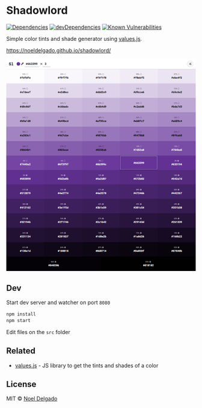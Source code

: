 # Shadowlord

[![Dependencies](https://img.shields.io/david/noeldelgado/shadowlord.svg)](https://david-dm.org/noeldelgado/shadowlord)
[![devDependencies](https://img.shields.io/david/dev/noeldelgado/shadowlord.svg)](https://david-dm.org/noeldelgado/shadowlord?type=dev)
[![Known Vulnerabilities](https://snyk.io/test/github/noeldelgado/shadowlord/badge.svg)](https://snyk.io/test/github/noeldelgado/shadowlord)

Simple color tints and shade generator using [values.js](https://github.com/noeldelgado/values.js).

https://noeldelgado.github.io/shadowlord/

![sample](assets/img/screen-shot.png)

## Dev
Start dev server and watcher on port `8080`

```sh
npm install
npm start
```
Edit files on the `src` folder

## Related
- [values.js](https://github.com/noeldelgado/values.js) - JS library to get the tints and shades of a color

## License
MIT © [Noel Delgado](https://pixelia.me/)
